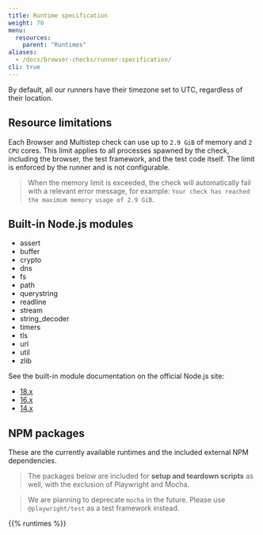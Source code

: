 ```yaml
---
title: Runtime specification
weight: 70
menu:
  resources:
    parent: "Runtimes"
aliases:
  - /docs/browser-checks/runner-specification/
cli: true
---
```


By default, all our runners have their timezone set to UTC, regardless of their location.

## Resource limitations
Each Browser and Multistep check can use up to `2.9 GiB` of memory and `2 CPU` cores. 
This limit applies to all processes spawned by the check, including the browser, the test framework, and the test code itself.
The limit is enforced by the runner and is not configurable. 

> When the memory limit is exceeded, 
the check will automatically fail with a relevant error message, for example: `Your check has reached the maximum memory usage of 2.9 GiB`.

## Built-in Node.js modules

- assert
- buffer
- crypto
- dns
- fs
- path
- querystring
- readline
- stream
- string_decoder
- timers
- tls
- url
- util
- zlib

See the built-in module documentation on the official Node.js site:

- [18.x](https://nodejs.org/dist/latest-v18.x/docs/api/)
- [16.x](https://nodejs.org/dist/latest-v16.x/docs/api/)
- [14.x](https://nodejs.org/dist/latest-v14.x/docs/api/)

## NPM packages

These are the currently available runtimes and the included external NPM dependencies.

> The packages below are included for **setup and teardown scripts** as well, with the exclusion of Playwright and Mocha.

> We are planning to deprecate `mocha` in the future. Please use `@playwright/test` as a test framework instead.


{{% runtimes %}}
